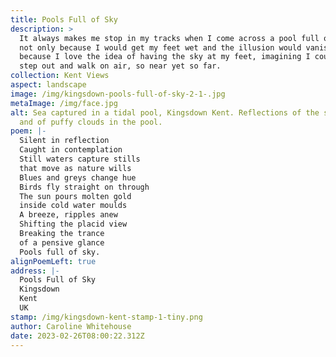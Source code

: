 ```yaml
---
title: Pools Full of Sky
description: >
  It always makes me stop in my tracks when I come across a pool full of sky,
  not only because I would get my feet wet and the illusion would vanish but
  because I love the idea of having the sky at my feet, imagining I could just
  step out and walk on air, so near yet so far. 
collection: Kent Views
aspect: landscape
image: /img/kingsdown-pools-full-of-sky-2-1-.jpg
metaImage: /img/face.jpg
alt: Sea captured in a tidal pool, Kingsdown Kent. Reflections of the sunrise
  and of puffy clouds in the pool.
poem: |-
  Silent in reflection
  Caught in contemplation
  Still waters capture stills
  that move as nature wills
  Blues and greys change hue
  Birds fly straight on through
  The sun pours molten gold
  inside cold water moulds
  A breeze, ripples anew
  Shifting the placid view
  Breaking the trance 
  of a pensive glance
  Pools full of sky.
alignPoemLeft: true
address: |-
  Pools Full of Sky
  Kingsdown
  Kent
  UK
stamp: /img/kingsdown-kent-stamp-1-tiny.png
author: Caroline Whitehouse
date: 2023-02-26T08:00:22.312Z
---
```

